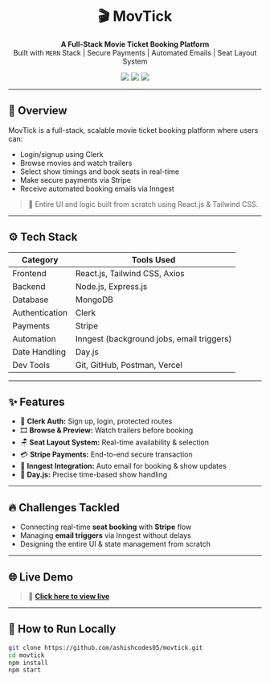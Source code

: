 <h1 align="center">🎬 MovTick</h1>

<p align="center">
  <b>A Full-Stack Movie Ticket Booking Platform</b><br />
  Built with <code>MERN</code> Stack | Secure Payments | Automated Emails | Seat Layout System
</p>

<p align="center">
  <a href="https://movtick.vercel.app"><img src="https://img.shields.io/badge/Live-Demo-green?style=for-the-badge&logo=vercel"></a>
  <a href="https://github.com/ashishcodes05/MovTick-The-Fast-Ticket-Booking-Platform"><img src="https://img.shields.io/badge/Code-GitHub-black?style=for-the-badge&logo=github"></a>
  <a href="https://www.linkedin.com/in/ashishcodes05"><img src="https://img.shields.io/badge/Follow-LinkedIn-blue?style=for-the-badge&logo=linkedin"></a>
</p>

---

## 🧩 Overview

MovTick is a full-stack, scalable movie ticket booking platform where users can:

- Login/signup using Clerk
- Browse movies and watch trailers
- Select show timings and book seats in real-time
- Make secure payments via Stripe
- Receive automated booking emails via Inngest

> 🚀 Entire UI and logic built from scratch using React.js & Tailwind CSS.

---

## ⚙️ Tech Stack

| Category       | Tools Used                                                                 |
|----------------|----------------------------------------------------------------------------|
| Frontend       | React.js, Tailwind CSS, Axios                                              |
| Backend        | Node.js, Express.js                                                        |
| Database       | MongoDB                                                                    |
| Authentication | Clerk                                                                      |
| Payments       | Stripe                                                                     |
| Automation     | Inngest (background jobs, email triggers)                                  |
| Date Handling  | Day.js                                                                     |
| Dev Tools      | Git, GitHub, Postman, Vercel                                               |

---

## ✨ Features

- 🔐 **Clerk Auth:** Sign up, login, protected routes
- 🎞️ **Browse & Preview:** Watch trailers before booking
- 🪑 **Seat Layout System:** Real-time availability & selection
- 💳 **Stripe Payments:** End-to-end secure transaction
- 📩 **Inngest Integration:** Auto email for booking & show updates
- 📅 **Day.js:** Precise time-based show handling

---

## 🔥 Challenges Tackled

- Connecting real-time **seat booking** with **Stripe** flow
- Managing **email triggers** via Inngest without delays
- Designing the entire UI & state management from scratch

---

## 🌐 Live Demo

> 🎯 **[Click here to view live](https://movTick.vercel.app)**

---

## 🧠 How to Run Locally

```bash
git clone https://github.com/ashishcodes05/movtick.git
cd movtick
npm install
npm start
